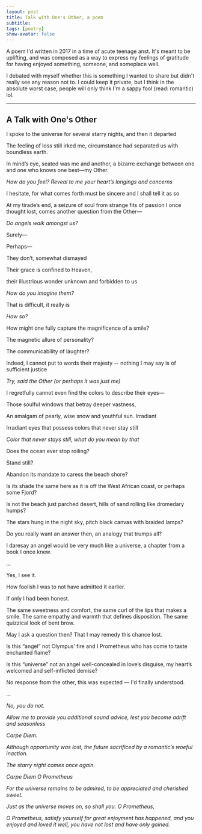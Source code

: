 ```yaml
---
layout: post
title: Talk with One's Other, a poem
subtitle: 
tags: [poetry]
show-avatar: false
---
```


A poem I'd written in 2017 in a time of acute teenage anst. It's meant to be uplifting, and was composed as a way to express my feelings of gratitude for having enjoyed something, someone, and someplace well. 

I debated with myself whether this is something I wanted to share but didn't really see any reason not to. I could keep it private, but I think in the absolute worst case, people will only think I'm a sappy fool (read: romantic) lol. 

--- 

## A Talk with One's Other
I spoke to the universe for several starry nights, and then it departed

The feeling of loss still irked me, circumstance had separated us with boundless earth.

In mind’s eye, seated was me and another, a bizarre exchange between one and one who knows one best—my Other.

*How do you feel? Reveal to me your heart’s longings and concerns*

I hesitate, for what comes forth must be sincere and I shall tell it as so

At my tirade’s end, a seizure of soul from strange fits of passion I once thought lost, comes another question from the Other—

*Do angels walk amongst us?* 

Surely—

Perhaps—

They don’t, somewhat dismayed

Their grace is confined to Heaven, 

their illustrious wonder unknown and forbidden to us

*How do you imagine them?*

That is difficult, it really is

*How so?*

How might one fully capture the magnificence of a smile?

The magnetic allure of personality?

The communicability of laughter?

Indeed, I cannot put to words their majesty -- nothing I may say is of sufficient justice

*Try, said the Other (or perhaps it was just me)*

I regretfully cannot even find the colors to describe their eyes—

Those soulful windows that betray deeper vastness,

An amalgam of pearly, wise snow and youthful sun. Irradiant

Irradiant eyes that possess colors that never stay still 

*Color that never stays still, what do you mean by that*

Does the ocean ever stop roiling?

Stand still? 

Abandon its mandate to caress the beach shore?

Is its shade the same here as it is off the West African coast, or perhaps some Fjord?

Is not the beach just parched desert, hills of sand rolling like dromedary humps? 

The stars hung in the night sky, pitch black canvas with braided lamps?

Do you really want an answer then, an analogy that trumps all?

I daresay an angel would be very much like a universe, a chapter from a book I once knew.

...

Yes, I see it. 

How foolish I was to not have admitted it earlier. 

If only I had been honest. 

The same sweetness and comfort, the same curl of the lips that makes a smile. The same empathy and warmth that defines disposition. The same quizzical look of bent brow. 

May I ask a question then? That I may remedy this chance lost.

Is this “angel” not Olympus’ fire and I Prometheus who has come to taste enchanted flame?

Is this “universe” not an angel well-concealed in love’s disguise, my heart’s welcomed and self-inflicted demise? 

No response from the other, this was expected — I'd finally understood.

...

*No, you do not.*

*Allow me to provide you additional sound advice, lest you become adrift and seasonless*

*Carpe Diem.*

*Although opportunity was lost, the future sacrificed by a romantic’s woeful inaction.*

*The starry night comes once again.*

*Carpe Diem O Prometheus*

*For the universe remains to be admired, to be appreciated and cherished sweet.*

*Just as the universe moves on, so shall you. O Prometheus,*

*O Prometheus, satisfy yourself for great enjoyment has happened, and you enjoyed and loved it well, you have not lost and have only gained.*
